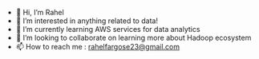 - 👋 Hi, I’m Rahel
- 👀 I’m interested in anything related to data!
- 🌱 I’m currently learning AWS services for data analytics
- 💞️ I’m looking to collaborate on learning more about Hadoop ecosystem
- 📫 How to reach me : rahelfargose23@gmail.com

<!---
rfargose/rfargose is a ✨ special ✨ repository because its `README.md` (this file) appears on your GitHub profile.
You can click the Preview link to take a look at your changes.
--->
